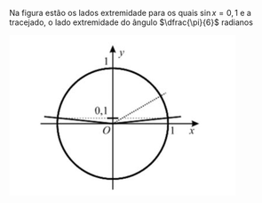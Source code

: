 Na figura estão os lados extremidade para os quais $\sin{x}=0,1$ e a tracejado, o lado extremidade do ângulo $\dfrac{\pi}{6}$ radianos

![Alt text](image.png)

